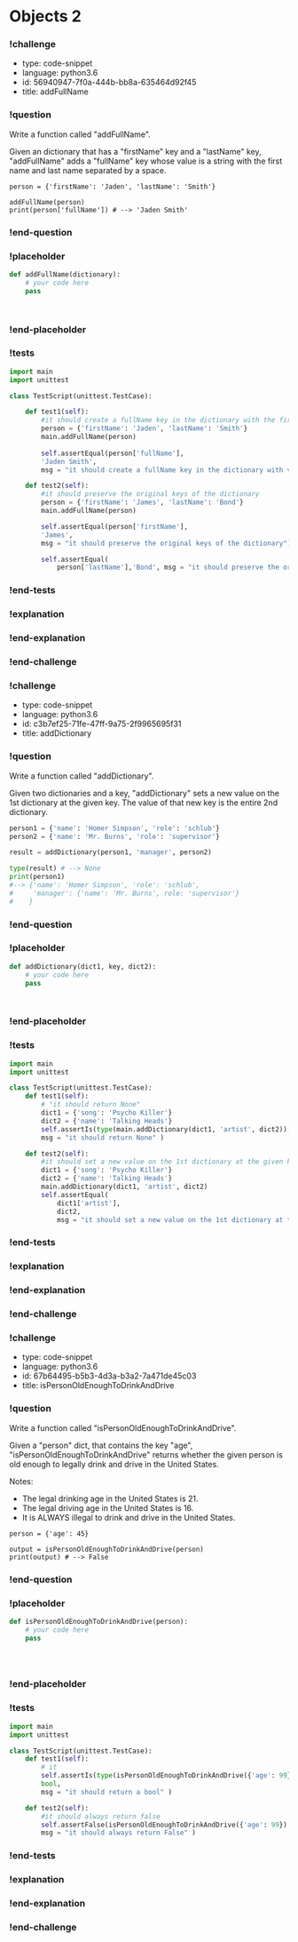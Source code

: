 # Objects 2

### !challenge

* type: code-snippet
* language: python3.6
* id: 56940947-7f0a-444b-bb8a-635464d92f45
* title: addFullName

### !question

Write a function called "addFullName".

Given an dictionary that has a "firstName" key and a "lastName" key, "addFullName" adds a "fullName" key whose value is a string with the first name and last name separated by a space.

```
person = {'firstName': 'Jaden', 'lastName': 'Smith'}

addFullName(person)
print(person['fullName']) # --> 'Jaden Smith'
```

### !end-question

### !placeholder

```python
def addFullName(dictionary):
    # your code here
    pass




```

### !end-placeholder

### !tests

```python
import main
import unittest

class TestScript(unittest.TestCase):

    def test1(self):
        #it should create a fullName key in the dictionary with the firstName and lastName separated by a space
        person = {'firstName': 'Jaden', 'lastName': 'Smith'}
        main.addFullName(person)
        
        self.assertEqual(person['fullName'],
        'Jaden Smith',
        msg = "it should create a fullName key in the dictionary with value of a string with the firstName and lastName separated by a space")

    def test2(self):
        #it should preserve the original keys of the dictionary
        person = {'firstName': 'James', 'lastName': 'Bond'}
        main.addFullName(person)

        self.assertEqual(person['firstName'],
        'James',
        msg = "it should preserve the original keys of the dictionary")

        self.assertEqual(
            person['lastName'],'Bond', msg = "it should preserve the original keys of the dictionary")        

```


### !end-tests

### !explanation

### !end-explanation

### !end-challenge

### !challenge

* type: code-snippet
* language: python3.6
* id: c3b7ef25-71fe-47ff-9a75-2f9965695f31
* title: addDictionary

### !question

Write a function called "addDictionary".

Given two dictionaries and a key, "addDictionary" sets a new value on the 1st dictionary at the given key. The value of that new key is the entire 2nd dictionary.

```python
person1 = {'name': 'Homer Simpson', 'role': 'schlub'}
person2 = {'name': 'Mr. Burns', 'role': 'supervisor'}

result = addDictionary(person1, 'manager', person2)

type(result) # --> None
print(person1)
#--> {'name': 'Homer Simpson', 'role': 'schlub',
#     'manager': {'name': 'Mr. Burns', role: 'supervisor'}
#    }
```

### !end-question

### !placeholder

```python
def addDictionary(dict1, key, dict2):
    # your code here
    pass




```

### !end-placeholder

### !tests

```python
import main
import unittest

class TestScript(unittest.TestCase):
    def test1(self):
        # "it should return None"
        dict1 = {'song': 'Psycho Killer'}
        dict2 = {'name': 'Talking Heads'}
        self.assertIs(type(main.addDictionary(dict1, 'artist', dict2)), None,
        msg = "it should return None" )

    def test2(self):
        #it should set a new value on the 1st dictionary at the given key. The value of that new key is the entire 2nd dictionary.
        dict1 = {'song': 'Psycho Killer'}
        dict2 = {'name': 'Talking Heads'}
        main.addDictionary(dict1, 'artist', dict2)
        self.assertEqual(
            dict1['artist'],
            dict2,
            msg = "it should set a new value on the 1st dictionary at the given key. The value of that new key is the entire 2nd dictionary." )


```

### !end-tests

### !explanation

### !end-explanation

### !end-challenge

### !challenge

* type: code-snippet
* language: python3.6
* id: 67b64495-b5b3-4d3a-b3a2-7a471de45c03
* title: isPersonOldEnoughToDrinkAndDrive

### !question

Write a function called "isPersonOldEnoughToDrinkAndDrive".

Given a "person" dict, that contains the key "age", "isPersonOldEnoughToDrinkAndDrive" returns whether the given person is old enough to legally drink and drive in the United States.

Notes:
* The legal drinking age in the United States is 21.
* The legal driving age in the United States is 16.
* It is ALWAYS illegal to drink and drive in the United States.

```
person = {'age': 45}

output = isPersonOldEnoughToDrinkAndDrive(person)
print(output) # --> False
```

### !end-question

### !placeholder

```python
def isPersonOldEnoughToDrinkAndDrive(person):
    # your code here
    pass





```

### !end-placeholder

### !tests

```python
import main
import unittest

class TestScript(unittest.TestCase):
    def test1(self):
        # it
        self.assertIs(type(isPersonOldEnoughToDrinkAndDrive({'age': 99})),
        bool,
        msg = "it should return a bool" )

    def test2(self):
        #it should always return false
        self.assertFalse(isPersonOldEnoughToDrinkAndDrive({'age': 99}),
        msg = "it should always return False" )

```


### !end-tests

### !explanation

### !end-explanation

### !end-challenge
